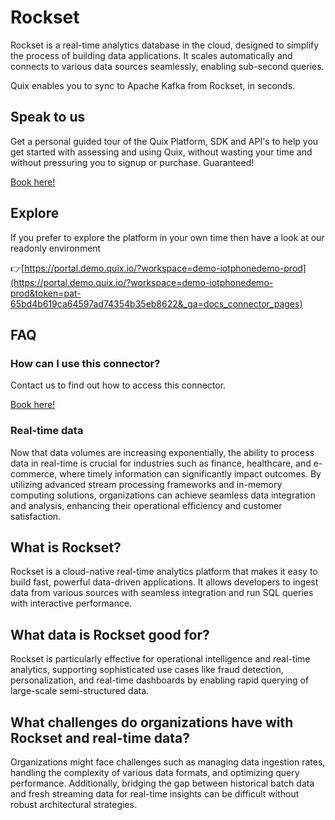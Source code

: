 <!--[tech-name]-->
# Rockset

Rockset is a real-time analytics database in the cloud, designed to simplify the process of building data applications. It scales automatically and connects to various data sources seamlessly, enabling sub-second queries.

Quix enables you to sync to Apache Kafka <span id="to_or_from">from</span> <span id="techname">Rockset</span>, in seconds.

## Speak to us

Get a personal guided tour of the Quix Platform, SDK and API's to help you get started with assessing and using Quix, without wasting your time and without pressuring you to signup or purchase. Guaranteed!

[Book here!](https://quix.io/book-a-demo)

## Explore

If you prefer to explore the platform in your own time then have a look at our readonly environment

👉[https://portal.demo.quix.io/?workspace=demo-iotphonedemo-prod](https://portal.demo.quix.io/?workspace=demo-iotphonedemo-prod&token=pat-65bd4b619ca64597ad74354b35eb8622&_ga=docs_connector_pages)

## FAQ 

### How can I use this connector?

Contact us to find out how to access this connector.

[Book here!](https://quix.io/book-a-demo)

### Real-time data

Now that data volumes are increasing exponentially, the ability to process data in real-time is crucial for industries such as finance, healthcare, and e-commerce, where timely information can significantly impact outcomes. By utilizing advanced stream processing frameworks and in-memory computing solutions, organizations can achieve seamless data integration and analysis, enhancing their operational efficiency and customer satisfaction.

## What is <span id="techname">Rockset</span>?

Rockset is a cloud-native real-time analytics platform that makes it easy to build fast, powerful data-driven applications. It allows developers to ingest data from various sources with seamless integration and run SQL queries with interactive performance.

## What data is <span id="techname">Rockset</span> good for?

Rockset is particularly effective for operational intelligence and real-time analytics, supporting sophisticated use cases like fraud detection, personalization, and real-time dashboards by enabling rapid querying of large-scale semi-structured data.

## What challenges do organizations have with <span id="techname">Rockset</span> and real-time data?

Organizations might face challenges such as managing data ingestion rates, handling the complexity of various data formats, and optimizing query performance. Additionally, bridging the gap between historical batch data and fresh streaming data for real-time insights can be difficult without robust architectural strategies.